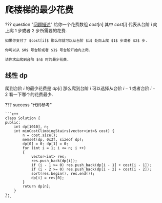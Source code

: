 # 爬楼梯的最少花费

??? question "[问题描述](https://leetcode.cn/problems/min-cost-climbing-stairs/description/)"
    给你一个花费数组 $cost[n]$ 其中 $cost[i]$ 代表从台阶 $i$ 向上爬 $1$ 步或者 $2$ 步所需要的花费.

    如果你支付了 $cost[i]$ 那么你就可以从台阶 $i$ 处向上爬 $1$ 步或者 $2$ 步.

    你可以从 $0$ 号台阶或者 $1$ 号台阶开始向上爬.

    请你求出爬到台阶 $n$ 时的最少花费.

## 线性 dp

爬到台阶 $i$ 的最少花费是 $dp[i]$ 那么爬到台阶 $i$ 可以选择从台阶 $i-1$ 或者台阶 $i-2$ 看一下哪个的花费最少.

??? success "代码参考"

    ```c++
    class Solution {
    public:
        int dp[1010], n;
        int minCostClimbingStairs(vector<int>& cost) {
            n = cost.size();
            memset(dp, 0x3f, sizeof dp);
            dp[0] = 0; dp[1] = 0;
            for (int i = 1; i <= n; i ++)
            {
                vector<int> res;
                res.push_back(dp[i]);
                if (i - 1 >= 0) res.push_back(dp[i - 1] + cost[i - 1]);
                if (i - 2 >= 0) res.push_back(dp[i - 2] + cost[i - 2]);
                sort(res.begin(), res.end());
                dp[i] = res[0];
            }
            return dp[n];
        }
    };
    ```